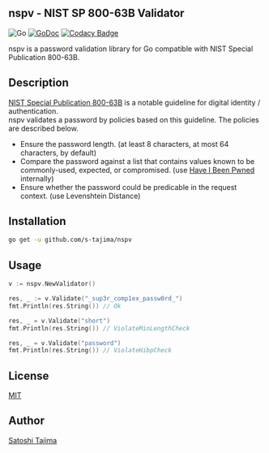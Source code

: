 nspv - NIST SP 800-63B Validator
---
![Go](https://github.com/s-tajima/nspv/workflows/Go/badge.svg) [![GoDoc](https://godoc.org/github.com/s-tajima/nspv?status.svg)](https://godoc.org/github.com/s-tajima/nspv) [![Codacy Badge](https://app.codacy.com/project/badge/Grade/3d5d752339c54d3dba8b71665f9b06c0)](https://www.codacy.com/manual/tajima1989/nspv?utm_source=github.com&amp;utm_medium=referral&amp;utm_content=s-tajima/nspv&amp;utm_campaign=Badge_Grade)

nspv is a password validation library for Go compatible with NIST Special Publication 800-63B.

## Description

[NIST Special Publication 800-63B](https://pages.nist.gov/800-63-3/sp800-63b.html) is a notable guideline for digital identity / authentication.  
nspv validates a password by policies based on this guideline. The policies are described below.

* Ensure the password length. (at least 8 characters, at most 64 characters, by default)
* Compare the password against a list that contains values known to be commonly-used, expected, or compromised. (use [Have I Been Pwned](https://haveibeenpwned.com/) internally)
* Ensure whether the password could be predicable in the request context. (use Levenshtein Distance)

## Installation

```bash
go get -u github.com/s-tajima/nspv
```

## Usage

```go
v := nspv.NewValidator()

res, _ := v.Validate("_sup3r_comp1ex_passw0rd_")
fmt.Println(res.String()) // Ok

res, _ = v.Validate("short")
fmt.Println(res.String()) // ViolateMinLengthCheck

res, _ = v.Validate("password")
fmt.Println(res.String()) // ViolateHibpCheck
```

## License

[MIT](./LICENSE.md)

## Author

[Satoshi Tajima](https://github.com/s-tajima)
